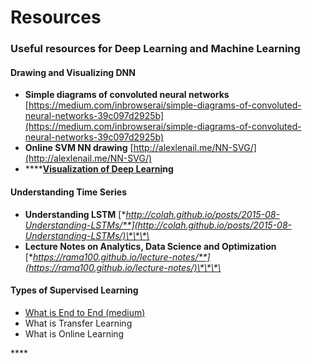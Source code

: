 # Resources

### Useful resources for Deep Learning and Machine Learning

#### Drawing and Visualizing DNN 

* **Simple diagrams of convoluted neural networks** [https://medium.com/inbrowserai/simple-diagrams-of-convoluted-neural-networks-39c097d2925b](https://medium.com/inbrowserai/simple-diagrams-of-convoluted-neural-networks-39c097d2925b)
* **Online SVM NN drawing** [http://alexlenail.me/NN-SVG/](http://alexlenail.me/NN-SVG/)
* \*\*\*\*[**Visualization of Deep Learni**](https://microscope.openai.com/models)**ng**

#### Understanding Time Series

* **Understanding LSTM** [**http://colah.github.io/posts/2015-08-Understanding-LSTMs/**](http://colah.github.io/posts/2015-08-Understanding-LSTMs/)\*\*\*\*
* **Lecture Notes on Analytics, Data Science and Optimization** [**https://rama100.github.io/lecture-notes/**](https://rama100.github.io/lecture-notes/)\*\*\*\*

#### Types of Supervised Learning

* [What is End to End  \(medium\) ](https://towardsdatascience.com/e2e-the-every-purpose-ml-method-5d4f20dafee4#:~:text=End%2Dto%2Dend%20%28E2E,resent%20in%20traditional%20pipeline%20designs)
* What is Transfer Learning
* What is Online Learning



\*\*\*\*

